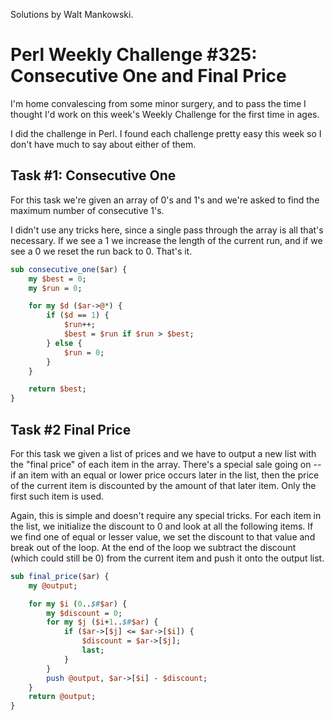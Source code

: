 Solutions by Walt Mankowski.

# Perl Weekly Challenge #325: Consecutive One and Final Price

I'm home convalescing from some minor surgery, and to pass the time I
thought I'd work on this week's Weekly Challenge for the first time in
ages.

I did the challenge in Perl. I found each challenge pretty easy this
week so I don't have much to say about either of them.

## Task #1: Consecutive One

For this task we're given an array of 0's and 1's and we're asked to
find the maximum number of consecutive 1's.

I didn't use any tricks here, since a single pass through the array is
all that's necessary. If we see a 1 we increase the length of the
current run, and if we see a 0 we reset the run back to 0. That's it.

```perl
sub consecutive_one($ar) {
    my $best = 0;
    my $run = 0;

    for my $d ($ar->@*) {
        if ($d == 1) {
            $run++;
            $best = $run if $run > $best;
        } else {
            $run = 0;
        }
    }

    return $best;
}        
```

## Task #2 Final Price

For this task we given a list of prices and we have to output a new
list with the "final price" of each item in the array. There's a
special sale going on -- if an item with an equal or lower price
occurs later in the list, then the price of the current item is
discounted by the amount of that later item. Only the first such item
is used.

Again, this is simple and doesn't require any special tricks. For each
item in the list, we initialize the discount to 0 and look at all the
following items. If we find one of equal or lesser value, we set the
discount to that value and break out of the loop. At the end of the
loop we subtract the discount (which could still be 0) from the
current item and push it onto the output list.

```perl
sub final_price($ar) {
    my @output;

    for my $i (0..$#$ar) {
        my $discount = 0;
        for my $j ($i+1..$#$ar) {
            if ($ar->[$j] <= $ar->[$i]) {
                $discount = $ar->[$j];
                last;
            }
        }
        push @output, $ar->[$i] - $discount;
    }
    return @output;
}
```
